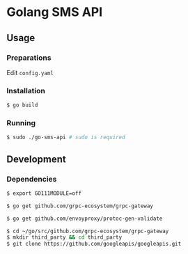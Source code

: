 # Golang SMS API
## Usage
### Preparations
Edit `config.yaml`

### Installation
```bash
$ go build
```

### Running
```bash
$ sudo ./go-sms-api # sudo is required
```

## Development
### Dependencies
```bash
$ export GO111MODULE=off

$ go get github.com/grpc-ecosystem/grpc-gateway

$ go get github.com/envoyproxy/protoc-gen-validate

$ cd ~/go/src/github.com/grpc-ecosystem/grpc-gateway
$ mkdir third_party && cd third_party
$ git clone https://github.com/googleapis/googleapis.git
```